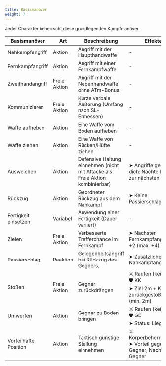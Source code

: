 ```yaml
---
title: Basismanöver
weight: 7
---
```

Jeder Charakter beherrscht diese grundlegenden Kampfmanöver.

| Basismanöver | Art | Beschreibung | Effekte |
| --- | --- | --- | --- |
| Nahkampfangriff | Aktion | Angriff mit der Haupthandwaffe | - |
| Fernkampfangriff | Aktion | Angriff mit einer Fernkampfwaffe | - |
| Zweithandangriff | Freie Aktion | Angriff mit der Nebenhandwaffe ohne ATm-Bonus | - |
| Kommunizieren | Freie Aktion | Kurze verbale Äußerung (Umfang nach SL-Ermessen) | - |
| Waffe aufheben | Aktion | Eine Waffe vom Boden aufheben | - |
| Waffe ziehen | Aktion | Eine Waffe von Rücken/Hüfte ziehen | - |
| Ausweichen | Aktion | Defensive Haltung einnehmen (nicht mit Attacke als Freie Aktion kombinierbar) |  ➤ Angriffe gegen dich: Nachteil (bis zur nächsten Runde) |
| Rückzug | Aktion | Geordneter Rückzug aus dem Nahkampf | ➤ Keine Passierschläge |
| Fertigkeit einsetzen | Variabel | Anwendung einer Fertigkeit (Dauer variiert) | - |
| Zielen | Freie Aktion | Verbesserte Trefferchance im Fernkampf | ➤ Nächster Fernkampfangriff: +2 (max. +4) |
| Passierschlag | Reaktion | Gelegenheitsangriff bei Rückzug des Gegners. | ➤ Zusätzlicher Nahkampfangriff |
| Stoßen | Freie Aktion | Gegner zurückdrängen | ⚔ Raufen (keine TP)<br>🛡 KK<br>➤ Ziel 2m + KKm zurückgestoßen (min. 2m) |
| Umwerfen | Aktion | Gegner zu Boden bringen | ⚔ Raufen (keine TP)<br>🛡 GE<br>➤ Status: Liegend |
| Vorteilhafte Position | Aktion | Taktisch günstige Stellung einnehmen | ⚔ Körperbeherrschung<br>➤ Vorteil gegen Gegner, Nachteil für Gegner |